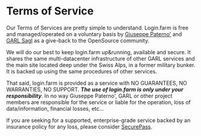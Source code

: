# Terms of Service

Our Terms of Services are pretty simple to understand. Login.farm is free and 
managed/operated on a voluntary basis by [Giuseppe Paterno'](http://www.gpaterno.com) 
and [GARL Sagl](http://www.garl.ch) as a give-back to the OpenSource community.

We will do our best to keep login.farm up&running, available and secure.
It shares the same multi-datacenter infrastructure of other GARL services and
the main site located deep under the Swiss Alps, in a former military bunker.
It is backed up using the same procedures of other services.

That said, login.farm is provided as a service with NO GUARANTEES, NO WARRANTIES, 
NO SUPPORT. ***The use of login.farm is only under your responsibility***. 
In no way Giuseppe Paterno', GARL or other project members are responsible for 
the service or liable for the operation, loss of data/information, financial losses, etc...

If you are seeking for a supported, enterprise-grade service backed by
an insurance policy for any loss, please consider [SecurePass](http://www.secure-pass.net).
